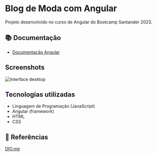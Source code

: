 # Blog de Moda com Angular

Projeto desenvolvido no curso de Angular do Bootcamp Santander 2023.

## 📚 Documentação

- [Documentação Angular](https://angular.io/docs)

## Screenshots

![Interface desktop](https://via.placeholder.com/900x500?text=App+Screenshot+Here)

## Tecnologias utilizadas

- Linguagem de Programação (JavaScript)
- Angular (framework)
- HTML
- CSS

## 🔎 Referências 
[DIO.me](https://www.dio.me/)
